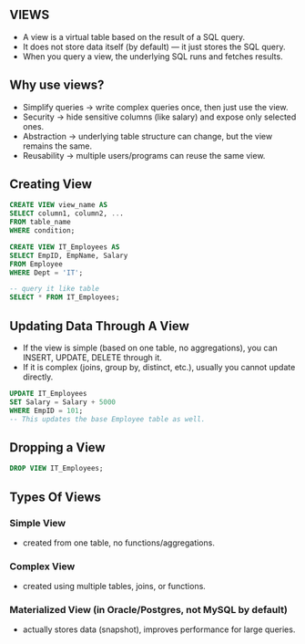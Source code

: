 ## VIEWS
- A view is a virtual table based on the result of a SQL query.
- It does not store data itself (by default) — it just stores the SQL query.
- When you query a view, the underlying SQL runs and fetches results.

## Why use views?
- Simplify queries → write complex queries once, then just use the view.
- Security → hide sensitive columns (like salary) and expose only selected ones.
- Abstraction → underlying table structure can change, but the view remains the same.
- Reusability → multiple users/programs can reuse the same view.

## Creating View
``` sql
CREATE VIEW view_name AS
SELECT column1, column2, ...
FROM table_name
WHERE condition;

CREATE VIEW IT_Employees AS
SELECT EmpID, EmpName, Salary
FROM Employee
WHERE Dept = 'IT';

-- query it like table
SELECT * FROM IT_Employees;
```
## Updating Data Through A View
- If the view is simple (based on one table, no aggregations), you can INSERT, UPDATE, DELETE through it.
- If it is complex (joins, group by, distinct, etc.), usually you cannot update directly.
``` sql
UPDATE IT_Employees
SET Salary = Salary + 5000
WHERE EmpID = 101;
-- This updates the base Employee table as well.
```

## Dropping a View
``` sql
DROP VIEW IT_Employees;
```
## Types Of Views
### Simple View 
- created from one table, no functions/aggregations.
### Complex View
-  created using multiple tables, joins, or functions.
### Materialized View (in Oracle/Postgres, not MySQL by default)
-  actually stores data (snapshot), improves performance for large queries.

